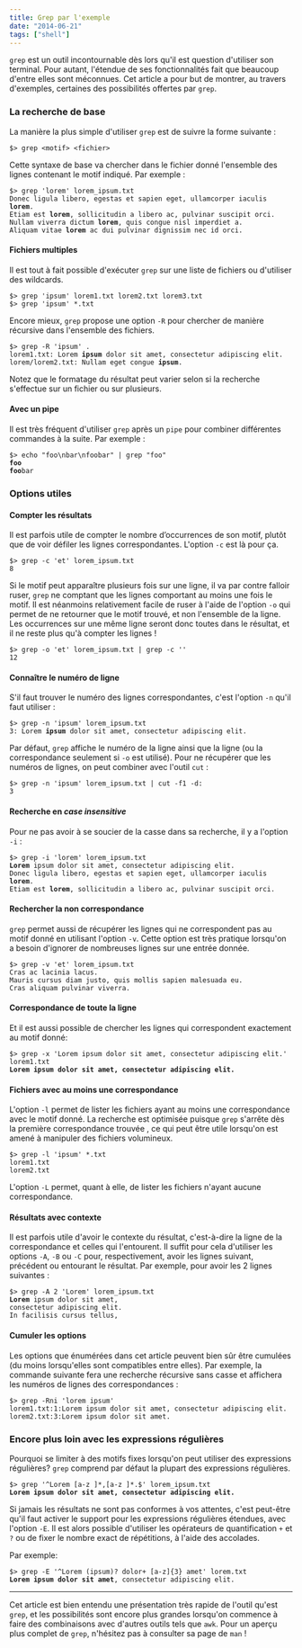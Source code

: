 ```yaml
---
title: Grep par l'exemple
date: "2014-06-21"
tags: ["shell"]
---
```


`grep` est un outil incontournable dès lors qu'il est question d'utiliser son terminal. Pour autant, l'étendue de ses fonctionnalités fait que beaucoup d'entre elles sont méconnues. Cet article a pour but de montrer, au travers d'exemples, certaines des possibilités offertes par `grep`.

### La recherche de base

La manière la plus simple d'utiliser `grep` est de suivre la forme suivante&nbsp;:

    $> grep <motif> <fichier>

Cette syntaxe de base va chercher dans le fichier donné l'ensemble des lignes contenant le motif indiqué. Par exemple&nbsp;:

<pre><code>$> grep 'lorem' lorem_ipsum.txt
Donec ligula libero, egestas et sapien eget, ullamcorper iaculis <b>lorem</b>.
Etiam est <b>lorem</b>, sollicitudin a libero ac, pulvinar suscipit orci.
Nullam viverra dictum <b>lorem</b>, quis congue nisl imperdiet a.
Aliquam vitae <b>lorem</b> ac dui pulvinar dignissim nec id orci.</code></pre>

#### Fichiers multiples

Il est tout à fait possible d'exécuter `grep` sur une liste de fichiers ou d'utiliser des wildcards.

    $> grep 'ipsum' lorem1.txt lorem2.txt lorem3.txt
    $> grep 'ipsum' *.txt
    
Encore mieux, `grep` propose une option `-R` pour chercher de manière récursive dans l'ensemble des fichiers.

<pre><code>$> grep -R 'ipsum' .
lorem1.txt: Lorem <b>ipsum</b> dolor sit amet, consectetur adipiscing elit.
lorem/lorem2.txt: Nullam eget congue <b>ipsum</b>.</code></pre>
    
Notez que le formatage du résultat peut varier selon si la recherche s'effectue sur un fichier ou sur plusieurs.

#### Avec un pipe

Il est très fréquent d'utiliser `grep` après un `pipe` pour combiner différentes commandes à la suite. Par exemple :

<pre><code>$> echo "foo\nbar\nfoobar" | grep "foo"
<b>foo</b>
<b>foo</b>bar</code></pre>
    
### Options utiles

#### Compter les résultats

Il est parfois utile de compter le nombre d’occurrences de son motif, plutôt que de voir défiler les lignes correspondantes. L'option `-c` est là pour ça.

    $> grep -c 'et' lorem_ipsum.txt
    8

Si le motif peut apparaître plusieurs fois sur une ligne, il va par contre falloir ruser, `grep` ne comptant que les lignes comportant au moins une fois le motif. Il est néanmoins relativement facile de ruser à l'aide de l'option `-o` qui permet de ne retourner que le motif trouvé, et non l'ensemble de la ligne. Les occurrences sur une même ligne seront donc toutes dans le résultat, et il ne reste plus qu'à compter les lignes&nbsp;!

    $> grep -o 'et' lorem_ipsum.txt | grep -c ''
    12
    
#### Connaître le numéro de ligne

S'il faut trouver le numéro des lignes correspondantes, c'est l'option `-n` qu'il faut utiliser&nbsp;:

<pre><code>$> grep -n 'ipsum' lorem_ipsum.txt
3: Lorem <b>ipsum</b> dolor sit amet, consectetur adipiscing elit.</code></pre>
    
Par défaut, `grep` affiche le numéro de la ligne ainsi que la ligne (ou la correspondance seulement si `-o` est utilisé). Pour ne récupérer que les numéros de lignes, on peut combiner avec l'outil `cut`&nbsp;:

    $> grep -n 'ipsum' lorem_ipsum.txt | cut -f1 -d:
    3
    
#### Recherche en *case insensitive*

Pour ne pas avoir à se soucier de la casse dans sa recherche, il y a l'option `-i`&nbsp;:

<pre><code>$> grep -i 'lorem' lorem_ipsum.txt
<b>Lorem</b> ipsum dolor sit amet, consectetur adipiscing elit.
Donec ligula libero, egestas et sapien eget, ullamcorper iaculis <b>lorem</b>.
Etiam est <b>lorem</b>, sollicitudin a libero ac, pulvinar suscipit orci.</code></pre>
    
#### Rechercher la non correspondance

`grep` permet aussi de récupérer les lignes qui ne correspondent pas au motif donné en utilisant l'option `-v`. Cette option est très pratique lorsqu'on a besoin d'ignorer de nombreuses lignes sur une entrée donnée.

    $> grep -v 'et' lorem_ipsum.txt
    Cras ac lacinia lacus.
    Mauris cursus diam justo, quis mollis sapien malesuada eu.
    Cras aliquam pulvinar viverra.

    
#### Correspondance de toute la ligne

Et il est aussi possible de chercher les lignes qui correspondent exactement au motif donné:

<pre><code>$> grep -x 'Lorem ipsum dolor sit amet, consectetur adipiscing elit.' lorem1.txt
<b>Lorem ipsum dolor sit amet, consectetur adipiscing elit.</b></code></pre>

#### Fichiers avec au moins une correspondance

L'option `-l` permet de lister les fichiers ayant au moins une correspondance avec le motif donné. La recherche est optimisée puisque `grep` s'arrête dès la première correspondance trouvée&nbsp;, ce qui peut être utile lorsqu'on est amené à manipuler des fichiers volumineux.

    $> grep -l 'ipsum' *.txt
    lorem1.txt
    lorem2.txt
    
L'option `-L` permet, quant à elle, de lister les fichiers n'ayant aucune correspondance.

#### Résultats avec contexte

Il est parfois utile d'avoir le contexte du résultat, c'est-à-dire la ligne de la correspondance et celles qui l'entourent. Il suffit pour cela d'utiliser les options `-A`, `-B` ou `-C` pour, respectivement, avoir les lignes suivant, précédent ou entourant le résultat. Par exemple, pour avoir les 2 lignes suivantes&nbsp;:

<pre><code>$> grep -A 2 'Lorem' lorem_ipsum.txt
<b>Lorem</b> ipsum dolor sit amet,
consectetur adipiscing elit.
In facilisis cursus tellus,</code></pre>

#### Cumuler les options

Les options que énumérées dans cet article peuvent bien sûr être cumulées (du moins lorsqu'elles sont compatibles entre elles). Par exemple, la commande suivante fera une recherche récursive sans casse et affichera les numéros de lignes des correspondances&nbsp;:

    $> grep -Rni 'lorem ipsum'
    lorem1.txt:1:Lorem ipsum dolor sit amet, consectetur adipiscing elit.
    lorem2.txt:3:Lorem ipsum dolor sit amet.
    
### Encore plus loin avec les expressions régulières

Pourquoi se limiter à des motifs fixes lorsqu'on peut utiliser des expressions régulières? `grep` comprend par défaut la plupart des expressions régulières.

<pre><code>$> grep '^Lorem [a-z ]*,[a-z ]*.$' lorem_ipsum.txt
<b>Lorem ipsum dolor sit amet, consectetur adipiscing elit.</b></code></pre>

Si jamais les résultats ne sont pas conformes à vos attentes, c'est peut-être qu'il faut activer le support pour les expressions régulières étendues, avec l'option `-E`. Il est alors possible d'utiliser les opérateurs de quantification `+` et `?` ou de fixer le nombre exact de répétitions, à l'aide des accolades.

Par exemple:

<pre><code>$> grep -E '^Lorem (ipsum)? dolor+ [a-z]{3} amet' lorem.txt
<b>Lorem ipsum dolor sit amet</b>, consectetur adipiscing elit.</code></pre>

---

Cet article est bien entendu une présentation très rapide de l'outil qu'est `grep`, et les possibilités sont encore plus grandes lorsqu'on commence à faire des combinaisons avec d'autres outils tels que `awk`.
Pour un aperçu plus complet de `grep`, n'hésitez pas à consulter sa page de `man`&nbsp;!
